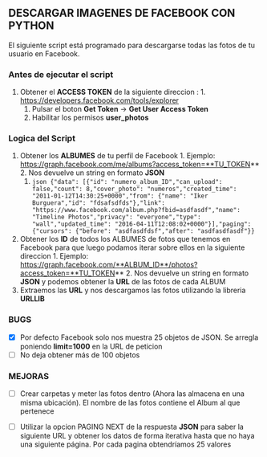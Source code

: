 ## DESCARGAR IMAGENES DE FACEBOOK CON PYTHON

El siguiente script está programado para descargarse todas las fotos de tu usuario en Facebook.


### Antes de ejecutar el script

  1. Obtener el **ACCESS TOKEN** de la siguiente direccion : 
    1. https://developers.facebook.com/tools/explorer
      1. Pulsar el boton **Get Token** -> **Get User Access Token** 
      2. Habilitar los permisos **user_photos** 
      
### Logica del Script
  1. Obtener los **ALBUMES** de tu perfil de Facebook
    1. Ejemplo: https://graph.facebook.com/me/albums?access_token=**TU_TOKEN**
    2. Nos devuelve un string en formato **JSON** 
      1. ```json {"data": [{"id": "numero_album_ID","can_upload": false,"count": 8,"cover_photo": "numeros","created_time": "2011-01-12T14:30:25+0000","from": {"name": "Iker Burguera","id": "fdsafsdfds"},"link": "https://www.facebook.com/album.php?fbid=asdfasdf","name": "Timeline Photos","privacy": "everyone","type": "wall","updated_time": "2016-04-11T12:08:02+0000"}],"paging": {"cursors": {"before": "asdfasdfdsf","after": "asdfasdfasdf"}}```
  2. Obtener los **ID** de todos los ALBUMES de fotos que tenemos en Facebook para que luego podamos iterar sobre ellos en la siguiente direccion
    1. Ejemplo: https://graph.facebook.com/**ALBUM_ID**/photos?access_token=**TU_TOKEN**
    2. Nos devuelve un string en formato **JSON** y podemos obtener la **URL** de las fotos de cada ALBUM 
  3. Extraemos las **URL** y nos descargamos las fotos utilizando la libreria **URLLIB** 

### BUGS 
 - [x] Por defecto Facebook solo nos muestra 25 objetos de JSON. Se arregla poniendo **limit=1000** en la URL de peticion 
 - [ ] No deja obtener más de 100 objetos
### MEJORAS
 - [ ] Crear carpetas y meter las fotos dentro (Ahora las almacena en una misma ubicación). El nombre de las fotos contiene el Album al que pertenece
 - [ ] Utilizar la opcion PAGING NEXT de la respuesta **JSON** para saber la siguiente URL y obtener los datos de forma iterativa hasta que no haya una siguiente página. Por cada pagina obtendríamos 25 valores


